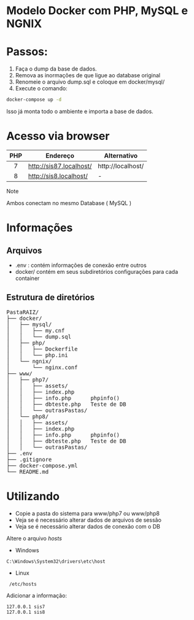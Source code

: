
# Modelo Docker com PHP, MySQL e NGNIX

# Passos:

1. Faça o dump da base de dados.
2. Remova as inormações de que ligue ao database original
3. Renomeie o arquivo dump.sql e coloque em docker/mysql/
4. Execute o comando:

~~~bash
docker-compose up -d
~~~

Isso já monta todo o ambiente e importa a base de dados.

# Acesso via browser

| PHP  | Endereço | Alternativo |
| :---:   | ------------- | --- |
| 7  | http://sis87.localhost/  | http://localhost/  |
| 8  | http://sis8.localhost/  |  - |

> [!NOTE]
> Ambos conectam no mesmo Database ( MySQL )



# Informações

## Arquivos
* .env : contém informações de conexão entre outros
* docker/ contém em seus subdiretórios configurações para cada container

## Estrutura de diretórios
<pre>
PastaRAIZ/
├── docker/
│   ├── mysql/
│   │   ├── my.cnf
│   │   └── dump.sql
│   ├── php/
│   │   ├── Dockerfile
│   │   └── php.ini
│   └── ngnix/
│       └── nginx.conf
├── www/
│   ├── php7/
│   │   ├── assets/
│   │   ├── index.php  
│   │   ├── info.php      phpinfo()
│   │   ├── dbteste.php   Teste de DB
│   │   └── outrasPastas/
│   └── php8/
│   │   ├── assets/
│   │   ├── index.php  
│   │   ├── info.php      phpinfo()
│   │   ├── dbteste.php   Teste de DB
│   │   └── outrasPastas/
├── .env
├── .gitignore
├── docker-compose.yml
└── README.md
</pre>

# Utilizando

* Copie a pasta do sistema para www/php7 ou www/php8 
* Veja se é necessário alterar dados de arquivos de sessão
* Veja se é necessário alterar dados de conexão com o DB

Altere o arquivo *hosts*

- Windows

~~~text
C:\Windows\System32\drivers\etc\host
~~~

- Linux

~~~text
 /etc/hosts
~~~

Adicionar a informação: 

~~~text
127.0.0.1 sis7
127.0.0.1 sis8
~~~







